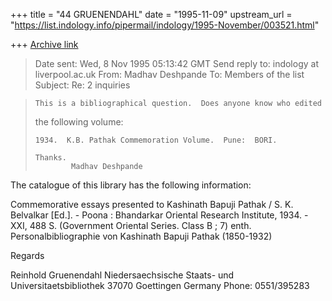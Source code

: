 +++
title = "44 GRUENENDAHL"
date = "1995-11-09"
upstream_url = "https://list.indology.info/pipermail/indology/1995-November/003521.html"

+++
[Archive link](https://list.indology.info/pipermail/indology/1995-November/003521.html)

> Date sent:      Wed,  8 Nov 1995 05:13:42 GMT
> Send reply to:  indology at liverpool.ac.uk
> From:           Madhav Deshpande <mmdesh at umich.edu>
> To:             Members of the list <indology at liverpool.ac.uk>
> Subject:        Re: 2 inquiries

>     This is a bibliographical question.  Does anyone know who edited 
> the following volume:
> 
>     1934.  K.B. Pathak Commemoration Volume.  Pune:  BORI.
> 
>     Thanks.
>             Madhav Deshpande
>  



The catalogue of this library has the following information:

Commemorative essays presented to Kashinath Bapuji Pathak / S. K. 
Belvalkar [Ed.]. - Poona : Bhandarkar Oriental Research Institute, 
1934. - XXI, 488 S.
(Government Oriental Series. Class B ; 7)
enth. Personalbibliographie von Kashinath Bapuji Pathak (1850-1932)



Regards

Reinhold Gruenendahl
Niedersaechsische Staats- und Universitaetsbibliothek
37070 Goettingen
Germany
Phone: 0551/395283













